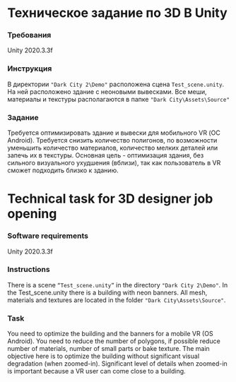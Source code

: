 # Техническое задание по 3D В Unity

### Требования
Unity 2020.3.3f

### Инструкция
В директории `"Dark City 2\Demo"` расположена сцена `Test_scene.unity`. На ней расположено здание с неоновыми вывесками.
Все меши, материалы и текстуры располагаются в папке `"Dark City\Assets\Source"`

### Задание
Требуется оптимизировать здание и вывески для мобильного VR (ОС Android). Требуется снизить количество полигонов, по возможности уменьшить количество материалов, количество мелких деталей или запечь их в текстуры.
Основная цель - оптимизация здания, без сильного визуального ухудшения (вблизи), так как пользователь в VR сможет подходить близко к зданию.


# Technical task for 3D designer job opening

### Software requirements
Unity 2020.3.3f

### Instructions
There is a scene `“Test_scene.unity”` in the directory `"Dark City 2\Demo"`. In the Test_scene.unity there is a building with neon banners. All mesh, materials and textures are located in the folder `"Dark City\Assets\Source"`.

### Task
You need to optimize the building and the banners for a mobile VR (OS Android). You need to reduce the number of polygons, if possible reduce number of materials, number of small parts or bake texture.
The main objective here is to optimize the building without significant visual degradation (when zoomed-in). Significant level of details when zoomed-in is important because a VR user can come close to a building.
